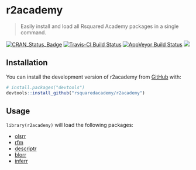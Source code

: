 
<!-- README.md is generated from README.Rmd. Please edit that file -->
r2academy
=========

> Easily install and load all Rsquared Academy packages in a single command.

[![CRAN\_Status\_Badge](http://www.r-pkg.org/badges/version/r2academy)](https://cran.r-project.org/package=r2academy) [![Travis-CI Build Status](https://travis-ci.org/rsquaredacademy/r2academy.svg?branch=master)](https://travis-ci.org/rsquaredacademy/r2academy) [![AppVeyor Build Status](https://ci.appveyor.com/api/projects/status/github/rsquaredacademy/r2academy?branch=master&svg=true)](https://ci.appveyor.com/project/rsquaredacademy/r2academy) ![](https://img.shields.io/badge/lifecycle-experimental-orange.svg)

Installation
------------

You can install the development version of r2academy from [GitHub](https://github.com) with:

``` r
# install.packages("devtools")
devtools::install_github("rsquaredacademy/r2academy")
```

Usage
-----

`library(r2academy)` will load the following packages:

-   [olsrr](https://olsrr.rsquaredacademy.com)
-   [rfm](https://rfm.rsquaredacademy.com)
-   [descriptr](https://descriptr.rsquaredacademy.com)
-   [blorr](https://blorr.rsquaredacademy.com)
-   [inferr](https://inferr.rsquaredacademy.com)
